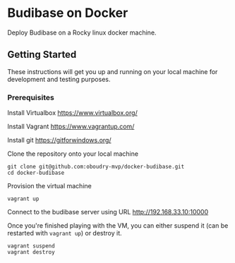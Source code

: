 # Budibase on Docker

Deploy Budibase on a Rocky linux docker machine.

## Getting Started

These instructions will get you up and running on your local machine for
development and testing purposes.

### Prerequisites

Install Virtualbox https://www.virtualbox.org/ 

Install Vagrant https://www.vagrantup.com/

Install git https://gitforwindows.org/

Clone the repository onto your local machine

```
git clone git@github.com:oboudry-mvp/docker-budibase.git
cd docker-budibase
```

Provision the virtual machine

```
vagrant up
```

Connect to the budibase server using URL http://192.168.33.10:10000

Once you're finished playing with the VM, you can either suspend it (can be restarted with `vagrant up`) or destroy it.

```
vagrant suspend
vagrant destroy
```

